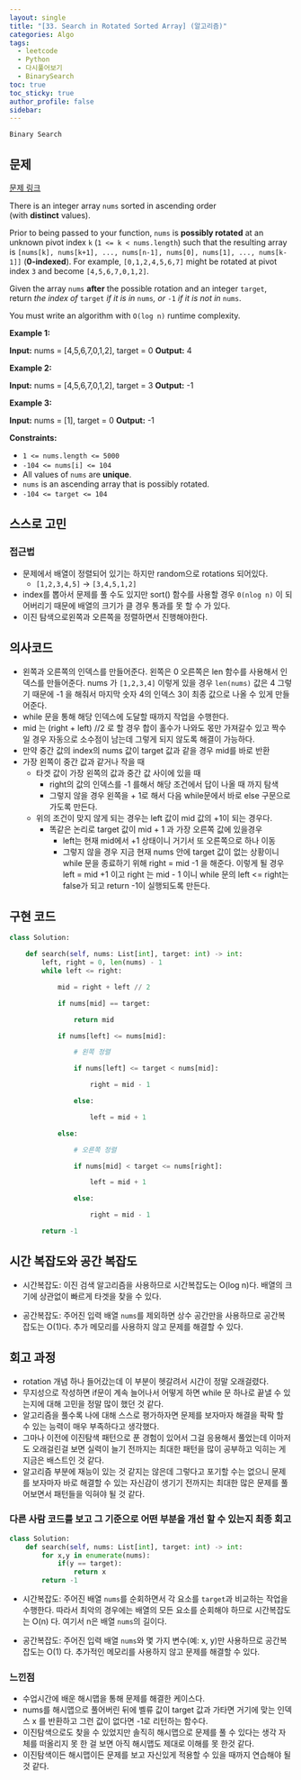 ```yaml
---
layout: single
title: "[33. Search in Rotated Sorted Array] (알고리즘)"
categories: Algo
tags:
  - leetcode
  - Python
  - 다시풀어보기
  - BinarySearch
toc: true
toc_sticky: true
author_profile: false
sidebar:
---
```

`Binary Search`
## 문제


[문제 링크](https://leetcode.com/problems/search-in-rotated-sorted-array/?envType=study-plan-v2&envId=top-interview-150)

There is an integer array `nums` sorted in ascending order (with **distinct** values).

Prior to being passed to your function, `nums` is **possibly rotated** at an unknown pivot index `k` (`1 <= k < nums.length`) such that the resulting array is `[nums[k], nums[k+1], ..., nums[n-1], nums[0], nums[1], ..., nums[k-1]]` (**0-indexed**). For example, `[0,1,2,4,5,6,7]` might be rotated at pivot index `3` and become `[4,5,6,7,0,1,2]`.

Given the array `nums` **after** the possible rotation and an integer `target`, return _the index of_ `target` _if it is in_ `nums`_, or_ `-1` _if it is not in_ `nums`.

You must write an algorithm with `O(log n)` runtime complexity.

**Example 1:**

**Input:** nums = [4,5,6,7,0,1,2], target = 0
**Output:** 4

**Example 2:**

**Input:** nums = [4,5,6,7,0,1,2], target = 3
**Output:** -1

**Example 3:**

**Input:** nums = [1], target = 0
**Output:** -1

**Constraints:**

- `1 <= nums.length <= 5000`
- `-104 <= nums[i] <= 104`
- All values of `nums` are **unique**.
- `nums` is an ascending array that is possibly rotated.
- `-104 <= target <= 104`

## 스스로 고민

### 접근법

- 문제에서 배열이 정렬되어 있기는 하지만 random으로 rotations 되어있다.
	- `[1,2,3,4,5]` -> `[3,4,5,1,2]`
- index를 뽑아서 문제를 풀 수도 있지만 sort()  함수를 사용할 경우 `0(nlog n)` 이 되어버리기 때문에 배열의 크기가 클 경우 통과를 못 할 수 가 있다.
- 이진 탐색으로왼쪽과 오른쪽을 정렬하면서 진행해야한다.

## 의사코드

- 왼쪽과 오른쪽의 인덱스를 만들어준다. 왼쪽은 0 오른쪽은 len 함수를 사용해서 인덱스를 만들어준다. nums 가 `[1,2,3,4]` 이렇게 있을 경우 `len(nums)` 값은 4 그렇기 때문에 -1 을 해줘서 마지막 숫자 4의 인덱스 3이 최종 값으로 나올 수 있게 만들어준다.
- while 문을 통해 해당 인덱스에 도달할 때까지 작업을 수행한다.
- mid 는 (right + left) //2 로 할 경우 합이 홀수가 나와도 몫만 가져갈수 있고 짝수일 경우 자동으로 소수점이 남는데 그렇게 되지 않도록 해결이 가능하다.
- 만약 중간 값의 index의 nums 값이 target 값과 같을 경우 mid를 바로 반환
- 가장 왼쪽이 중간 값과 같거나 작을 때
	-  타겟 값이 가장 왼쪽의 값과 중간 값 사이에 있을 때
		- right의 값의 인덱스를 -1 를해서 해당 조건에서 답이 나올 때 까지 탐색
		- 그렇지 않을 경우 왼쪽을 + 1로 해서 다음 while문에서 바로 else 구문으로 가도록 만든다.
	- 위의 조건이 맞지 않게 되는 경우는 left 값이 mid 값의 +1이 되는 경우다.
		- 똑같은 논리로 target 값이 mid + 1 과 가장 오른쪽 값에 있을경우
			- left는 현재 mid에서 +1 상태이니 거기서 또 오른쪽으로 하나 이동
			- 그렇지 않을 경우 지금 현재 nums 안에 target 값이 없는 상황이니 while 문을 종료하기 위해 right = mid -1 을 해준다.
			  이렇게 될 경우 left = mid +1 이고 right 는 mid - 1 이니 
			  while 문의 left <= right는 false가 되고 return -1이 실행되도록 만든다.

## 구현 코드

```python
class Solution:

    def search(self, nums: List[int], target: int) -> int:
        left, right = 0, len(nums) - 1
        while left <= right:

            mid = right + left // 2

            if nums[mid] == target:

                return mid

            if nums[left] <= nums[mid]:

                # 왼쪽 정렬

                if nums[left] <= target < nums[mid]:

                    right = mid - 1

                else:

                    left = mid + 1

            else:

                # 오른쪽 정렬

                if nums[mid] < target <= nums[right]:

                    left = mid + 1

                else:

                    right = mid - 1

        return -1
```

## 시간 복잡도와 공간 복잡도

- 시간복잡도: 이진 검색 알고리즘을 사용하므로 시간복잡도는 O(log n)다. 배열의 크기에 상관없이 빠르게 타겟을 찾을 수 있다.
    
- 공간복잡도: 주어진 입력 배열 `nums`를 제외하면 상수 공간만을 사용하므로 공간복잡도는 O(1)다. 추가 메모리를 사용하지 않고 문제를 해결할 수 있다.
    

## 회고 과정

- rotation 개념 하나 들어갔는데 이 부분이 헷갈려서 시간이 정말 오래걸렸다.
- 무지성으로 작성하면 if문이 계속 늘어나서 어떻게 하면 while 문 하나로 끝낼 수 있는지에 대해 고민을 정말 많이 했던 것 같다.
- 알고리즘을 풀수록 나에 대해 스스로 평가하자면 문제를 보자마자 해결을 팍팍 할 수 있는 능력이 매우 부족하다고 생각했다. 
- 그마나 이전에 이진탐색 패턴으로 푼 경험이 있어서 그걸 응용해서 풀었는데 이마저도 오래걸린걸 보면 실력이 늘기 전까지는 최대한 패턴을 많이 공부하고 익히는 게 지금은 배스트인 것 같다.
- 알고리즘 부분에 재능이 있는 것 같지는 않은데 그렇다고 포기할 수는 없으니 문제를 보자마자 바로 해결할 수 있는 자신감이 생기기 전까지는 최대한 많은 문제를 풀어보면서 패턴들을 익혀야 될 것 같다.
### 다른 사람 코드를 보고 그 기준으로 어떤 부분을 개선 할 수 있는지 최종 회고

```python
class Solution:
    def search(self, nums: List[int], target: int) -> int:
        for x,y in enumerate(nums):
            if(y == target):
                return x
        return -1
```

- 시간복잡도: 주어진 배열 `nums`를 순회하면서 각 요소를 `target`과 비교하는 작업을 수행한다. 따라서 최악의 경우에는 배열의 모든 요소를 순회해야 하므로 시간복잡도는 O(n) 다. 여기서 n은 배열 `nums`의 길이다.
    
- 공간복잡도: 주어진 입력 배열 `nums`와 몇 가지 변수(예: x, y)만 사용하므로 공간복잡도는 O(1) 다. 추가적인 메모리를 사용하지 않고 문제를 해결할 수 있다.

### 느낀점

- 수업시간에 배운 해시맵을 통해 문제를 해결한 케이스다.
- nums를 해시맵으로 풀어버린 뒤에 벨류 값이 target 값과 가타면 거기에 맞는  인덱스 x 를 반환하고 그런 값이 없다면 -1로 리턴하는 함수다.
- 이진탐색으로도 찾을 수 있었지만 솔직히 해시맵으로 문제를 풀 수 있다는 생각 자체를 떠올리지 못 한 걸 보면 아직 해시맵도 제대로 이해를 못 한것 같다.
- 이진탐색이든 해시맵이든 문제를 보고 자신있게 적용할 수 있을 때까지 연습해야 될 것 같다.